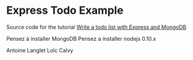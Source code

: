 # Express Todo Example

Source code for the tutorial [Write a todo list with Express and MongoDB](http://dreamerslab.com/blog/en/write-a-todo-list-with-express-and-mongodb/)


Pensez à installer MongoDB
Pensez a installer nodejs 0.10.x


Antoine Langlet
Loïc Calvy
